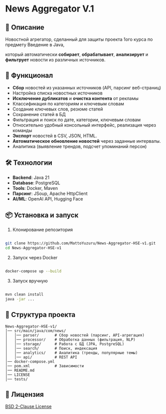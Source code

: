 # News Aggregator V.1

## 📌 Описание
Новостной агрегатор, сделанный для защиты проекта 1ого курса по предмету Введение в Java,

который автоматически **собирает**, **обрабатывает**, **анализирует** и **фильтрует** новости из различных источников.

## 🚀 Функционал
- **Сбор** новостей из указанных источников (API, парсинг веб-страниц)
- Настройка списка новостных источников
- **Исключение дубликатов** и **очистка контента** от рекламы
- Классификация по категориям и ключевым словам
- Создание ключевых слов, резюме статей
- Сохранение статей в БД
- Фильтрация и поиск по дате, категории, ключевым словам
- Относительно удобный консольный интерфейс, реализация через команды
- **Экспорт** новостей в CSV, JSON, HTML.
- **Автоматическое обновление новостей** через заданные интервалы.
- Аналитика (выявление трендов, подсчет упоминаний персон)

## 🛠️ Технологии
- **Backend**: Java 21
- **Database**: PostgreSQL
- **Tools**: Docker, Maven
- **Парсинг**: JSoup, Apache HttpClient
- **AI/ML**: OpenAI API, Hugging Face

## 📦 Установка и запуск

1. Клонирование репозитория
```sh

git clone https://github.com/MattoYuzuru/News-Aggregator-HSE-v1.git
cd News-Aggregator-HSE-v1
```
2. Запуск через Docker
```sh

docker-compose up --build
```
3. Запуск вручную
```sh

mvn clean install  
java -jar ...
```

## 📂 Структура проекта
```text
News-Aggregator-HSE-v1/
│── src/main/java/com/news/
│   │── parser/       # Сбор новостей (парсинг, API-агрегация)
│   │── processor/    # Обработка данных (фильтрация, NLP)
│   │── storage/      # Работа с БД (JPA, PostgreSQL)
│   │── search/       # Поиск, индексация
│   │── analytics/    # Аналитика (тренды, популярные темы)
│   │── api/          # REST API
│── docker-compose.yml
│── pom.xml           # Зависимости
│── README.md
│── LICENSE
│── tests/
```

## 📝 Лицензия
[BSD 2-Clause License](LICENSE)

